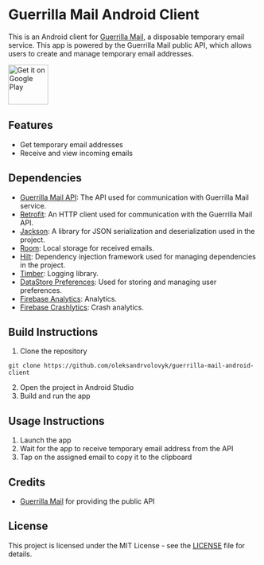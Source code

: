 # Guerrilla Mail Android Client

This is an Android client for [Guerrilla Mail](https://www.guerrillamail.com), a disposable temporary email service. This app is powered by the Guerrilla Mail public API, which allows users to create and manage temporary email addresses.

<a href='https://play.google.com/store/apps/details?id=volovyk.guerrillamail&pcampaignid=pcampaignidMKT-Other-global-all-co-prtnr-py-PartBadge-Mar2515-1'><img alt='Get it on Google Play' src='https://play.google.com/intl/en_us/badges/static/images/badges/en_badge_web_generic.png' height="80"/></a>

## Features

- Get temporary email addresses
- Receive and view incoming emails

## Dependencies

- [Guerrilla Mail API](https://www.guerrillamail.com/GuerrillaMailAPI.html): The API used for communication with Guerrilla Mail service.
- [Retrofit](https://square.github.io/retrofit/): An HTTP client used for communication with the Guerrilla Mail API.
- [Jackson](https://github.com/FasterXML/jackson): A library for JSON serialization and deserialization used in the project.
- [Room](https://developer.android.com/jetpack/androidx/releases/room): Local storage for received emails.
- [Hilt](https://dagger.dev/hilt/): Dependency injection framework used for managing dependencies in the project.
- [Timber](https://github.com/JakeWharton/timber): Logging library.
- [DataStore Preferences](https://developer.android.com/topic/libraries/architecture/datastore): Used for storing and managing user preferences.
- [Firebase Analytics](https://firebase.google.com/docs/analytics): Analytics.
- [Firebase Crashlytics](https://firebase.google.com/docs/crashlytics): Crash analytics.

## Build Instructions

1. Clone the repository
```
git clone https://github.com/oleksandrvolovyk/guerrilla-mail-android-client
```
2. Open the project in Android Studio
3. Build and run the app

## Usage Instructions

1. Launch the app
2. Wait for the app to receive temporary email address from the API
3. Tap on the assigned email to copy it to the clipboard

## Credits

- [Guerrilla Mail](https://www.guerrillamail.com) for providing the public API

## License

This project is licensed under the MIT License - see the [LICENSE](LICENSE) file for details.